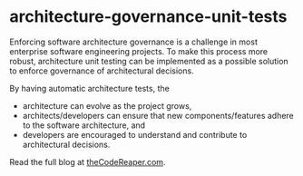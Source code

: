 # architecture-governance-unit-tests
 Enforcing software architecture governance is a challenge in most enterprise software engineering projects. To make this process more robust, architecture unit testing can be implemented as a possible solution to enforce governance of architectural decisions.
 
By having automatic architecture tests, the

- architecture can evolve as the project grows, 
- architects/developers can ensure that new components/features adhere to the software architecture, and
- developers are encouraged to understand and contribute to architectural decisions.

Read the full blog at <a href="https://thecodereaper.com/2020/07/05/enforcing-software-architecture-governance-for-net-projects-using-unit-tests/">theCodeReaper.com</a>.

